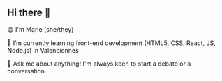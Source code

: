 ## Hi there 👋

<!--
**fmarrkiz/fmarrkiz** is a ✨ _special_ ✨ repository because its `README.md` (this file) appears on your GitHub profile.

Here are some ideas to get you started:

- 🔭 I’m currently working on ...
- 🌱 I’m currently learning ...
- 👯 I’m looking to collaborate on ...
- 🤔 I’m looking for help with ...
- 💬 Ask me about ...
- 📫 How to reach me: ...
- 😄 Pronouns: ...
- ⚡ Fun fact: ...
-->

😄 I'm Marie (she/they)

🌱 I’m currently learning front-end development (HTML5, CSS, React, JS, Node.js) in Valenciennes

💬 Ask me about anything! I'm always keen to start a debate or a conversation


